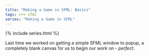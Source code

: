 ```yaml
---
title: "Making a Game in SFML: Basics"
tags: c++ sfml 
series: "Making a Game in SFML"
---
```

{% include series.html %}

Last time we worked on getting a simple SFML window to popup, a completely blank canvas for us to begin our work on - _perfect_.
<!--more-->
